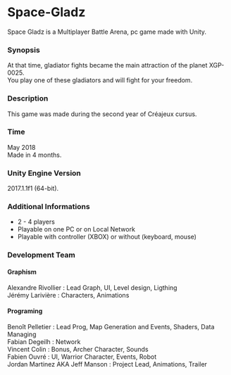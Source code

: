 # Space-Gladz

Space Gladz is a Multiplayer Battle Arena, pc game made with Unity.

### Synopsis
At that time, gladiator fights became the main attraction of the planet XGP-0025.\
You play one of these gladiators and will fight for your freedom.

### Description
This game was made during the second year of Créajeux cursus.

### Time
May 2018\
Made in 4 months.

### Unity Engine Version
2017.1.1f1 (64-bit).

### Additional Informations
- 2 - 4 players
- Playable on one PC or on Local Network
- Playable with controller (XBOX) or without (keyboard, mouse)

### Development Team
#### Graphism
Alexandre Rivollier : Lead Graph, UI, Level design, Ligthing\
Jérémy Larivière : Characters, Animations

#### Programing
Benoît Pelletier : Lead Prog, Map Generation and Events, Shaders, Data Managing\
Fabian Degeilh : Network\
Vincent Colin : Bonus, Archer Character, Sounds\
Fabien Ouvré : UI, Warrior Character, Events, Robot\
Jordan Martinez AKA Jeff Manson : Project Lead, Animations, Trailer
